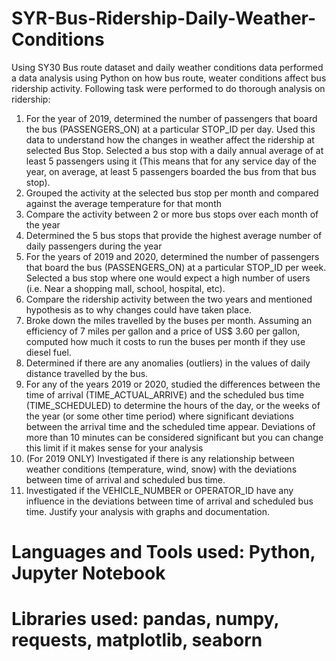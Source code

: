 # SYR-Bus-Ridership-Daily-Weather-Conditions

Using SY30 Bus route dataset and daily weather conditions data performed a data analysis using Python on how bus route, weater conditions affect bus ridership activity.
Following task were performed to do thorough analysis on ridership:
1. For the year of 2019, determined the number of passengers that board the bus (PASSENGERS_ON) at a particular STOP_ID per day. Used this data to understand how the changes in weather affect the ridership at  selected Bus Stop. Selected a bus stop with a daily annual average of at least 5 passengers using it (This means that for any service day of the year, on average, at least 5 passengers boarded the bus from that bus stop).
2. Grouped the activity at the selected bus stop per month and compared against the average temperature for that month
3. Compare the activity between 2 or more bus stops over each month of the year
3. Determined the 5 bus stops that provide the highest average number of daily passengers during the year
4. For the years of 2019 and 2020, determined the number of passengers that board the bus (PASSENGERS_ON) at a particular STOP_ID per week. Selected a bus stop where one would expect a high number of users (i.e. Near a shopping mall, school, hospital, etc).
5. Compare the ridership activity between the two years and mentioned  hypothesis as to why changes could have taken place.
6. Broke down the miles travelled by the buses per month. Assuming an efficiency of 7 miles per gallon and a price of US$ 3.60 per gallon, computed how much it costs to run the buses per month if they use diesel fuel.
7. Determined if there are any anomalies (outliers) in the values of daily distance travelled by the bus.
8. For any of the years 2019 or 2020, studied the differences between the time of arrival (TIME_ACTUAL_ARRIVE) and the scheduled bus time (TIME_SCHEDULED) to determine the hours of the day, or the weeks of the year (or some other time period) where significant deviations between the arrival time and the scheduled time appear. Deviations of more than 10 minutes can be considered significant but you can change this limit if it makes sense for your analysis
9. (For 2019 ONLY) Investigated if there is any relationship between weather conditions (temperature, wind, snow) with the deviations between time of arrival and scheduled bus time.
10. Investigated if the VEHICLE_NUMBER or OPERATOR_ID have any influence in the deviations between time of arrival and scheduled bus time. Justify your analysis with graphs and documentation.

# Languages and Tools used: Python, Jupyter Notebook
# Libraries used: pandas, numpy, requests, matplotlib, seaborn

